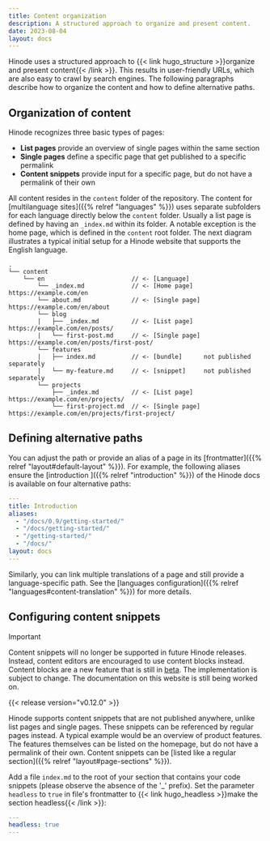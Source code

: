 ```yaml
---
title: Content organization
description: A structured approach to organize and present content.
date: 2023-08-04
layout: docs
---
```


Hinode uses a structured approach to {{< link hugo_structure >}}organize and present content{{< /link >}}. This results in user-friendly URLs, which are also easy to crawl by search engines. The following paragraphs describe how to organize the content and how to define alternative paths.

## Organization of content

Hinode recognizes three basic types of pages:

- **List pages** provide an overview of single pages within the same section
- **Single pages** define a specific page that get published to a specific permalink
- **Content snippets** provide input for a specific page, but do not have a permalink of their own

All content resides in the `content` folder of the repository. The content for [multilanguage sites]({{% relref "languages" %}}) uses separate subfolders for each language directly below the `content` folder. Usually a list page is defined by having an `_index.md` within its folder. A notable exception is the home page, which is defined in the `content` root folder. The next diagram illustrates a typical initial setup for a Hinode website that supports the English language.

```text
.
└── content
    └── en                        // <- [Language]
        └── _index.md             // <- [Home page]   https://example.com/en
        └── about.md              // <- [Single page] https://example.com/en/about
        └── blog
        |   ├── _index.md         // <- [List page]   https://example.com/en/posts/
        |   └── first-post.md     // <- [Single page] https://example.com/en/posts/first-post/
        └── features
        |   ├── index.md          // <- [bundle]      not published separately
        |   └── my-feature.md     // <- [snippet]     not published separately
        └── projects
            ├── _index.md         // <- [List page]   https://example.com/en/projects/
            └── first-project.md  // <- [Single page] https://example.com/en/projects/first-project/
```

## Defining alternative paths

You can adjust the path or provide an alias of a page in its [frontmatter]({{% relref "layout#default-layout" %}}). For example, the following aliases ensure the [introduction ]({{% relref "introduction" %}}) of the Hinode docs is available on four alternative paths:

```yml
---
title: Introduction
aliases:
  - "/docs/0.9/getting-started/"
  - "/docs/getting-started/"
  - "/getting-started/"
  - "/docs/"
layout: docs
---
```

Similarly, you can link multiple translations of a page and still provide a language-specific path. See the [languages configuration]({{% relref "languages#content-translation" %}}) for more details.

## Configuring content snippets

> [!IMPORTANT]
> Content snippets will no longer be supported in future Hinode releases. Instead, content editors are encouraged to use content blocks instead. Content blocks are a new feature that is still in [beta](https://github.com/gethinode/hinode/issues/1430#issuecomment-2988697852). The implementation is subject to change. The documentation on this website is still being worked on.

{{< release version="v0.12.0" >}}

Hinode supports content snippets that are not published anywhere, unlike list pages and single pages. These snippets can be referenced by regular pages instead. A typical example would be an overview of product features. The features themselves can be listed on the homepage, but do not have a permalink of their own. Content snippets can be [listed like a regular section]({{% relref "layout#page-sections" %}}).

Add a file `index.md` to the root of your section that contains your code snippets (please observe the absence of the '_' prefix). Set the parameter `headless` to `true` in file's frontmatter to {{< link hugo_headless >}}make the section headless{{< /link >}}:

```yml
---
headless: true
---
```
